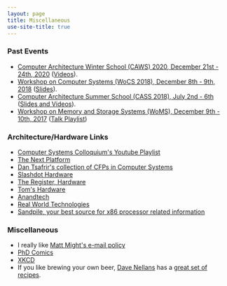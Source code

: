 ```yaml
---
layout: page
title: Miscellaneous
use-site-title: true
---
```

### Past Events

* <a href="https://www.chips.pes.edu/caws2020">Computer Architecture Winter School (CAWS)  2020, December 21st - 24th, 2020</a> (<a href="https://drive.google.com/drive/u/1/folders/1a-w0jEIimpOvakwDLD9qOpU-R10zEifX">Videos</a>).
* <a href="https://cs.ashoka.edu.in/wocs2018/">Workshop on Computer Systems (WoCS 2018), December 8th - 9th, 2018</a> (<a href="https://cs.ashoka.edu.in/wocs2018/speakers.html">Slides</a>).
* <a href="https://www.cse.iitk.ac.in/users/biswap/CASS18/cass.html">Computer Architecture Summer School (CASS 2018), July 2nd - 6th</a> (<a href="https://www.cse.iitk.ac.in/users/biswap/CASS18/slides.html">Slides and Videos</a>).
* <a href="http://events.iitgn.ac.in/2017/woms/">Workshop on Memory and Storage Systems (WoMS), December 9th - 10th, 2017</a> (<a href="https://www.youtube.com/playlist?list=PLRfu94TCePTtCTpT2c2HIOed41X13Hqk0">Talk Playlist</a>)

### Architecture/Hardware Links
* <a href="https://www.youtube.com/playlist?list=PLoROMvodv4rMWw6rRoeSpkiseTHzWj6vu">Computer Systems Colloquium's Youtube Playlist</a>
* <a href="https://www.nextplatform.com"> The Next Platform</a>
* <a href="http://www.cs.technion.ac.il/~dan/index_sysvenues_deadline.html">Dan Tsafrir's collection of CFPs in Computer Systems</a>
* <a href="https://hardware.slashdot.org">Slashdot Hardware</a>
* <a href="https://www.theregister.com/Tag/hardware">The Register, Hardware</a>
* <a href="https://www.tomshardware.com">Tom's Hardware</a>
* <a href="https://www.anandtech.com">Anandtech</a>
* <a href="https://www.realworldtech.com">Real World Technologies</a>
* <a href="https://www.sandpile.org">Sandpile, your best source for x86 processor related information</a>


### Miscellaneous
*  I really like <a href="http://matt.might.net/articles/how-to-email/">Matt Might's e-mail policy</a>
* <a href="http://phdcomics.com">PhD Comics</a>
* <a href="https://xkcd.com">XKCD</a>
* If you like brewing your own beer, <a href="http://david.nellans.org/">Dave Nellans</a> has a <a href="http://web.archive.org/web/20190903115346/http://david.nellans.org/node/45">great set of recipes</a>.
